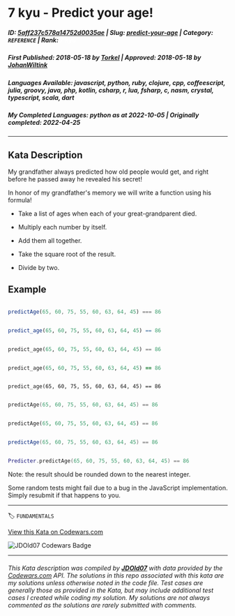 # 7 kyu - Predict your age!

##### **ID**: [5aff237c578a14752d0035ae](https://www.codewars.com/kata/5aff237c578a14752d0035ae) | **Slug**: [predict-your-age](https://www.codewars.com/kata/5aff237c578a14752d0035ae) | **Category**: `REFERENCE` | **Rank**: <span style="color:white">7 kyu</span>

##### **First Published**: 2018-05-18 ***by*** [Torkel](https://www.codewars.com/users/Torkel) | **Approved**: 2018-05-18 ***by*** [JohanWiltink](https://www.codewars.com/users/JohanWiltink)

##### **Languages Available**: javascript, python, ruby, clojure, cpp, coffeescript, julia, groovy, java, php, kotlin, csharp, r, lua, fsharp, c, nasm, crystal, typescript, scala, dart

##### **My Completed Languages**: python ***as at*** 2022-10-05 | **Originally completed**: 2022-04-25

---

## Kata Description


My grandfather always predicted how old people would get, and right before he passed away he revealed his secret!



In honor of my grandfather's memory we will write a function using his formula!



* Take a list of ages when each of your great-grandparent died.  

* Multiply each number by itself.  

* Add them all together.  

* Take the square root of the result.  

* Divide by two.



## Example



```javascript

predictAge(65, 60, 75, 55, 60, 63, 64, 45) === 86

```

```R

predict_age(65, 60, 75, 55, 60, 63, 64, 45) == 86

```

```python

predict_age(65, 60, 75, 55, 60, 63, 64, 45) == 86

```

```ruby

predict_age(65, 60, 75, 55, 60, 63, 64, 45) == 86

```

```crystal

predict_age(65, 60, 75, 55, 60, 63, 64, 45) == 86

```

```c++

predictAge(65, 60, 75, 55, 60, 63, 64, 45) == 86

```

```php

predictAge(65, 60, 75, 55, 60, 63, 64, 45) == 86

```

```csharp

predictAge(65, 60, 75, 55, 60, 63, 64, 45) == 86

```

```lua

Predicter.predictAge(65, 60, 75, 55, 60, 63, 64, 45) == 86

```







Note: the result should be rounded down to the nearest integer.



Some random tests might fail due to a bug in the JavaScript implementation. Simply resubmit if that happens to you.

---


🏷 `FUNDAMENTALS`


[View this Kata on Codewars.com](https://www.codewars.com/kata/5aff237c578a14752d0035ae)

![](https://www.codewars.com/users/jdold07/badges/large "JDOld07 Codewars Badge")

---

###### *This Kata description was compiled by [**JDOld07**](https://tpstech.dev) with data provided by the [Codewars.com](https://www.codewars.com) API.  The solutions in this repo associated with this kata are my solutions unless otherwise noted in the code file.  Test cases are generally those as provided in the Kata, but may include additional test cases I created while coding my solution.  My solutions are not always commented as the solutions are rarely submitted with comments.*
